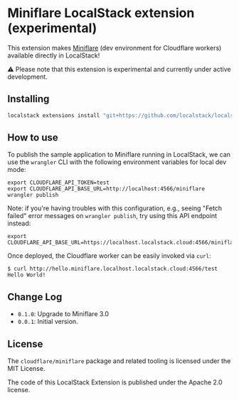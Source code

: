Miniflare LocalStack extension (experimental)
=============================================

This extension makes [Miniflare](https://miniflare.dev) (dev environment for Cloudflare workers) available directly in LocalStack!

⚠️ Please note that this extension is experimental and currently under active development.

## Installing

```bash
localstack extensions install "git+https://github.com/localstack/localstack-extensions/#egg=localstack-extension-miniflare&subdirectory=miniflare"
```

## How to use

To publish the sample application to Miniflare running in LocalStack, we can use the `wrangler` CLI with the following environment variables for local dev mode:
```
export CLOUDFLARE_API_TOKEN=test
export CLOUDFLARE_API_BASE_URL=http://localhost:4566/miniflare
wrangler publish
```

Note: if you're having troubles with this configuration, e.g., seeing "Fetch failed" error messages on `wrangler publish`, try using this API endpoint instead:
```
export CLOUDFLARE_API_BASE_URL=https://localhost.localstack.cloud:4566/miniflare
```

Once deployed, the Cloudflare worker can be easily invoked via `curl`:
```
$ curl http://hello.miniflare.localhost.localstack.cloud:4566/test
Hello World!
```

## Change Log

* `0.1.0`: Upgrade to Miniflare 3.0
* `0.0.1`: Initial version.

## License

The `cloudflare/miniflare` package and related tooling is licensed under the MIT License.

The code of this LocalStack Extension is published under the Apache 2.0 license.
